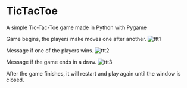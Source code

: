 # TicTacToe
A simple Tic-Tac-Toe game made in Python with Pygame

Game begins, the players make moves one after another.
![ttt1](https://user-images.githubusercontent.com/127431550/233725623-575b96cc-5fd9-4570-ac38-9125d12f6a12.png)

Message if one of the players wins.
![ttt2](https://user-images.githubusercontent.com/127431550/233725756-6c2472af-eeb1-4bdc-9f15-b3cb7ac91a7e.png)

Message if the game ends in a draw.
![ttt3](https://user-images.githubusercontent.com/127431550/233725814-e83d0837-3a52-43e4-a2b7-071218bf4744.png)

After the game finishes, it will restart and play again until the window is closed.
